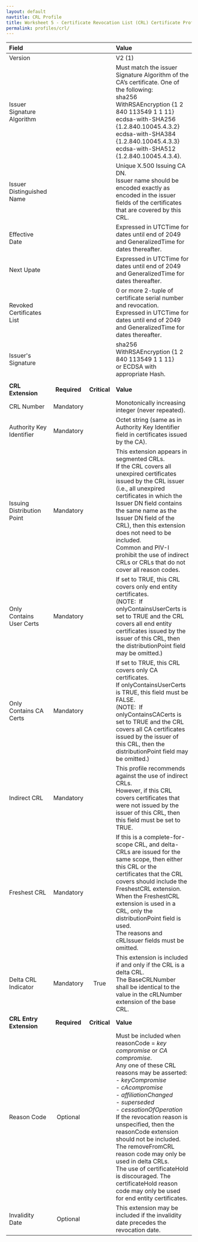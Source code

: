 ```yaml
---
layout: default
navtitle: CRL Profile
title: Worksheet 5 - Certificate Revocation List (CRL) Certificate Profile
permalink: profiles/crl/
---
```


| **Field** |       |       | **Value**                             |
| :-------- | :---: | :---: | :-------------------------------     |
| Version   |       |       | V2 (1)                                 |
| Issuer Signature Algorithm   |       |       |  Must match the issuer Signature Algorithm of the CA’s certificate. One of the following: <br>sha256 WithRSAEncryption {1 2 840 113549 1 1 11} <br>ecdsa-with-SHA256 {1.2.840.10045.4.3.2} <br>ecdsa-with-SHA384 {1.2.840.10045.4.3.3} <br>ecdsa-with-SHA512 {1.2.840.10045.4.3.4}. | 
| Issuer Distinguished Name   |       |       |  Unique X.500 Issuing CA DN.<BR>Issuer name should be encoded exactly as encoded in the issuer fields of the certificates that are covered by this CRL. |
| Effective Date   |       |       |  Expressed in UTCTime for dates until end of 2049 and GeneralizedTime for dates thereafter.  |
| Next Upate   |       |       |  Expressed in UTCTime for dates until end of 2049 and GeneralizedTime for dates thereafter.  | 
| Revoked Certificates List   |       |       |  0 or more 2-tuple of certificate serial number and revocation.<BR>Expressed in UTCTime for dates until end of 2049 and GeneralizedTime for dates thereafter.  | 
| Issuer's Signature   |       |       |   sha256 WithRSAEncryption {1 2 840 113549 1 1 11}<BR>or ECDSA with appropriate Hash.   |
|               |                 |              |                                       |
| **CRL Extension** |  **Required**   | **Critical** | **Value**                             |
| CRL Number  | Mandatory |  |  Monotonically increasing integer (never repeated). | 
| Authority Key Identifier  | Mandatory |  |  Octet string (same as in Authority Key Identifier field in certificates issued by the CA). | 
| Issuing Distribution Point  | Mandatory |  |  This extension appears in segmented CRLs.<BR>If the CRL covers all unexpired certificates issued by the CRL issuer (i.e., all unexpired certificates in which the Issuer DN field contains the same name as the Issuer DN field of the CRL), then this extension does not need to be included.<BR>Common and PIV-I prohibit the use of indirect CRLs or CRLs that do not cover all reason codes. |
| Only Contains User Certs  | Mandatory |  |  If set to TRUE, this CRL covers only end entity certificates.<BR>(NOTE:&nbsp;&nbsp;If onlyContainsUserCerts is set to TRUE and the CRL covers all end entity certificates issued by the issuer of this CRL, then the distributionPoint field may be omitted.) |
| Only Contains CA Certs   | Mandatory |  |  If set to TRUE, this CRL covers only CA certificates.<BR>If onlyContainsUserCerts is TRUE, this field must be FALSE.<BR>(NOTE:&nbsp;&nbsp;If onlyContainsCACerts is set to TRUE and the CRL covers all CA certificates issued by the issuer of this CRL, then the distributionPoint field may be omitted.) |
| Indirect CRL   | Mandatory |  |  This profile recommends against the use of indirect CRLs.<BR>However, if this CRL covers certificates that were not issued by the issuer of this CRL, then this field must be set to TRUE. |
| Freshest CRL   | Mandatory  |  | If this is a complete-for-scope CRL, and delta-CRLs are issued for the same scope, then either this CRL or the certificates that the CRL covers should include the FreshestCRL extension.<BR>When the FreshestCRL extension is used in a CRL, only the distributionPoint field is used.<BR>The reasons and cRLIssuer fields must be omitted. |
| Delta CRL Indicator   | Mandatory  | True | This extension is included if and only if the CRL is a delta CRL.<BR>The BaseCRLNumber shall be identical to the value in the cRLNumber extension of the base CRL. |
| **CRL Entry Extension** |  **Required**   | **Critical** | **Value**                             |
| Reason Code   | Optional  |  | Must be included when reasonCode = _key compromise_ or _CA compromise_.<BR>Any one of these CRL reasons may be asserted:<BR>- _keyCompromise_<BR>- _cAcompromise_<BR>- _affiliationChanged_<BR>- _superseded_<BR>- _cessationOfOperation_<BR>If the revocation reason is unspecified, then the reasonCode extension should not be included.<BR>The removeFromCRL reason code may only be used in delta CRLs.<BR>The use of certificateHold is discouraged. The certificateHold reason code may only be used for end entity certificates. |
| Invalidity Date   | Optional  |  | This extension may be included if the invalidity date precedes the revocation date. |
